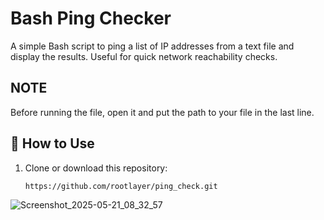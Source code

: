 # Bash Ping Checker

A simple Bash script to ping a list of IP addresses from a text file and display the results. Useful for quick network reachability checks.

## NOTE
   Before running the file, open it and put the path to your file in the last line.
   
## 🔧 How to Use

1. Clone or download this repository:
   ```bash
   https://github.com/rootlayer/ping_check.git


![Screenshot_2025-05-21_08_32_57](https://github.com/user-attachments/assets/a4f065ca-514c-4dff-8375-3fe8a6183dfa)
